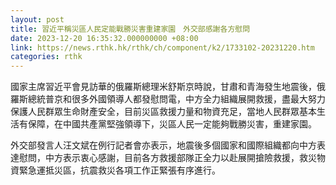 ```yaml
---
layout: post
title: 習近平稱災區人民定能戰勝災害重建家園　外交部感謝各方慰問
date: 2023-12-20 16:35:32.000000000 +08:00
link: https://news.rthk.hk/rthk/ch/component/k2/1733102-20231220.htm
categories: rthk
---
```


國家主席習近平會見訪華的俄羅斯總理米舒斯京時說，甘肅和青海發生地震後，俄羅斯總統普京和很多外國領導人都發慰問電，中方全力組織展開救援，盡最大努力保護人民群眾生命財產安全，目前災區救援力量和物資充足，當地人民群眾基本生活有保障，在中國共產黨堅強領導下，災區人民一定能夠戰勝災害，重建家園。

外交部發言人汪文斌在例行記者會亦表示，地震後多個國家和國際組織都向中方表達慰問，中方表示衷心感謝，目前各方救援部隊正全力以赴展開搶險救援，救災物資緊急運抵災區，抗震救災各項工作正緊張有序進行。
